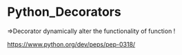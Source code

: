 # Python_Decorators

=>Decorator dynamically alter the functionality of function !

https://www.python.org/dev/peps/pep-0318/